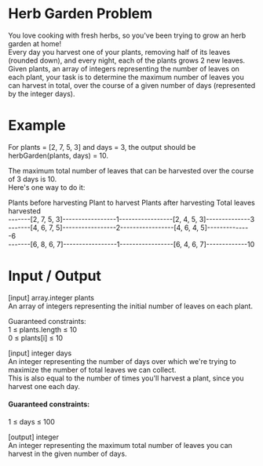# Herb Garden Problem

You love cooking with fresh herbs, so you've been trying to grow an herb garden at home!  
Every day you harvest one of your plants, removing half of its leaves (rounded down), and every night, each of the plants grows 2 new leaves.  
Given plants, an array of integers representing the number of leaves on each plant, your task is to determine the maximum number of leaves you can harvest in total, over the course of a given number of days (represented by the integer days).

# Example  
For plants = [2, 7, 5, 3] and days = 3,  the output should be herbGarden(plants, days) = 10.

The maximum total number of leaves that can be harvested over the course of 3 days is 10.  
Here's one way to do it:

Plants before harvesting Plant to harvest Plants after harvesting Total leaves harvested  
-------[2, 7, 5, 3]-----------------1-----------------[2, 4, 5, 3]--------------3  
-------[4, 6, 7, 5]-----------------2-----------------[4, 6, 4, 5]--------------6  
-------[6, 8, 6, 7]-----------------1-----------------[6, 4, 6, 7]-------------10  

# Input / Output

[input] array.integer plants  
An array of integers representing the initial number of leaves on each plant.

Guaranteed constraints:  
1 ≤ plants.length ≤ 10  
0 ≤ plants[i] ≤ 10  

[input] integer days  
An integer representing the number of days over which we're trying to maximize the number of total leaves we can collect.  
This is also equal to the number of times you'll harvest a plant, since you harvest one each day.

<h4>Guaranteed constraints:</h4>  
1 ≤ days ≤ 100

[output] integer  
An integer representing the maximum total number of leaves you can harvest in the given number of days.
